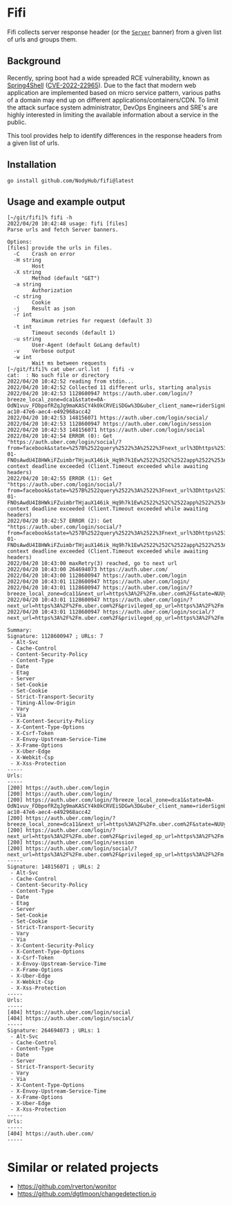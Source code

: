 # Fifi

Fifi collects server response header (or the [`Server`](https://developer.mozilla.org/en-US/docs/Web/HTTP/Headers/Server) banner) from a given list of urls and groups them.

## Background

Recently, spring boot had a wide spreaded RCE vulnerability, known as [Spring4Shell](https://portswigger.net/daily-swig/spring4shell-microsoft-cisa-warn-of-limited-in-the-wild-exploitation) ([CVE-2022-22965](https://cve.mitre.org/cgi-bin/cvename.cgi?name=CVE-2022-22965)). Due to the fact that modern web application are implemented based on micro service pattern, various paths of a domain may end up on different applications/containers/CDN. To limit the attack surface system administrator, DevOps Engineers and SRE's are highly interested in limiting the available information about a service in the public.

This tool provides help to identify differences in the response headers from a given list of urls.

## Installation

```
go install github.com/NodyHub/fifi@latest
```

## Usage and example output

```shell
[~/git/fifi]% fifi -h
2022/04/20 10:42:48 usage: fifi [files]
Parse urls and fetch Server banners.

Options:
[files] provide the urls in files.
  -C	Crash on error
  -H string
    	Host
  -X string
    	Method (default "GET")
  -a string
    	Authorization
  -c string
    	Cookie
  -j	Result as json
  -r int
    	Maximum retries for request (default 3)
  -t int
    	Timeout seconds (default 1)
  -u string
    	User-Agent (default GoLang default)
  -v	Verbose output
  -w int
    	Wait ms between requests
[~/git/fifi]% cat uber.url.lst  | fifi -v
cat:  : No such file or directory
2022/04/20 10:42:52 reading from stdin...
2022/04/20 10:42:52 Collected 11 different urls, starting analysis
2022/04/20 10:42:53 1128600947 https://auth.uber.com/login/?breeze_local_zone=dca1&state=0A-OdN1vuv_FDbpofRZqJg9maKASCY4k0kCRVEiSDGw%3D&uber_client_name=riderSignUp&uclick_id=840a8ddd-ac10-47e6-aec4-e492968acc42
2022/04/20 10:42:53 148156071 https://auth.uber.com/login/social/
2022/04/20 10:42:53 1128600947 https://auth.uber.com/login/session
2022/04/20 10:42:53 148156071 https://auth.uber.com/login/social
2022/04/20 10:42:54 ERROR (0): Get "https://auth.uber.com/login/social/?from=facebook&state=%257B%2522query%2522%3A%2522%3Fnext_url%3Dhttps%253A%252F%252Fm.uber.com%252F%26privileged_op_url%3Dhttps%253A%252F%252Fm.uber.com%252F%26uber_client_name%3Dm2%2522%252C%2522csrfToken%2522%253A%25221650443852-01-FNOsAwdU4I8HWkiFZuimbrTHjauX146ik_Hq9h7k1Ew%2522%252C%2522app%2522%253A%2522%2522%257D&response_type=token": context deadline exceeded (Client.Timeout exceeded while awaiting headers)
2022/04/20 10:42:55 ERROR (1): Get "https://auth.uber.com/login/social/?from=facebook&state=%257B%2522query%2522%3A%2522%3Fnext_url%3Dhttps%253A%252F%252Fm.uber.com%252F%26privileged_op_url%3Dhttps%253A%252F%252Fm.uber.com%252F%26uber_client_name%3Dm2%2522%252C%2522csrfToken%2522%253A%25221650443852-01-FNOsAwdU4I8HWkiFZuimbrTHjauX146ik_Hq9h7k1Ew%2522%252C%2522app%2522%253A%2522%2522%257D&response_type=token": context deadline exceeded (Client.Timeout exceeded while awaiting headers)
2022/04/20 10:42:57 ERROR (2): Get "https://auth.uber.com/login/social/?from=facebook&state=%257B%2522query%2522%3A%2522%3Fnext_url%3Dhttps%253A%252F%252Fm.uber.com%252F%26privileged_op_url%3Dhttps%253A%252F%252Fm.uber.com%252F%26uber_client_name%3Dm2%2522%252C%2522csrfToken%2522%253A%25221650443852-01-FNOsAwdU4I8HWkiFZuimbrTHjauX146ik_Hq9h7k1Ew%2522%252C%2522app%2522%253A%2522%2522%257D&response_type=token": context deadline exceeded (Client.Timeout exceeded while awaiting headers)
2022/04/20 10:43:00 maxRetry(3) reached, go to next url
2022/04/20 10:43:00 264694073 https://auth.uber.com/
2022/04/20 10:43:00 1128600947 https://auth.uber.com/login
2022/04/20 10:43:01 1128600947 https://auth.uber.com/login/
2022/04/20 10:43:01 1128600947 https://auth.uber.com/login/?breeze_local_zone=dca11&next_url=https%3A%2F%2Fm.uber.com%2F&state=NUUybaiHU9SIaKz56QjyvtJTz5CJC25zhhyocPV9guM%3D
2022/04/20 10:43:01 1128600947 https://auth.uber.com/login/?next_url=https%3A%2F%2Fm.uber.com%2F&privileged_op_url=https%3A%2F%2Fm.uber.com%2F
2022/04/20 10:43:01 1128600947 https://auth.uber.com/login/social/?next_url=https%3A%2F%2Fm.uber.com%2F&privileged_op_url=https%3A%2F%2Fm.uber.com%2F&uber_client_name=m2

Summary:
Signature: 1128600947 ; URLs: 7
 - Alt-Svc
 - Cache-Control
 - Content-Security-Policy
 - Content-Type
 - Date
 - Etag
 - Server
 - Set-Cookie
 - Set-Cookie
 - Strict-Transport-Security
 - Timing-Allow-Origin
 - Vary
 - Via
 - X-Content-Security-Policy
 - X-Content-Type-Options
 - X-Csrf-Token
 - X-Envoy-Upstream-Service-Time
 - X-Frame-Options
 - X-Uber-Edge
 - X-Webkit-Csp
 - X-Xss-Protection
-----
Urls:
-----
[200] https://auth.uber.com/login
[200] https://auth.uber.com/login/
[200] https://auth.uber.com/login/?breeze_local_zone=dca1&state=0A-OdN1vuv_FDbpofRZqJg9maKASCY4k0kCRVEiSDGw%3D&uber_client_name=riderSignUp&uclick_id=840a8ddd-ac10-47e6-aec4-e492968acc42
[200] https://auth.uber.com/login/?breeze_local_zone=dca11&next_url=https%3A%2F%2Fm.uber.com%2F&state=NUUybaiHU9SIaKz56QjyvtJTz5CJC25zhhyocPV9guM%3D
[200] https://auth.uber.com/login/?next_url=https%3A%2F%2Fm.uber.com%2F&privileged_op_url=https%3A%2F%2Fm.uber.com%2F
[200] https://auth.uber.com/login/session
[200] https://auth.uber.com/login/social/?next_url=https%3A%2F%2Fm.uber.com%2F&privileged_op_url=https%3A%2F%2Fm.uber.com%2F&uber_client_name=m2
-----
Signature: 148156071 ; URLs: 2
 - Alt-Svc
 - Cache-Control
 - Content-Security-Policy
 - Content-Type
 - Date
 - Etag
 - Server
 - Set-Cookie
 - Set-Cookie
 - Strict-Transport-Security
 - Vary
 - Via
 - X-Content-Security-Policy
 - X-Content-Type-Options
 - X-Csrf-Token
 - X-Envoy-Upstream-Service-Time
 - X-Frame-Options
 - X-Uber-Edge
 - X-Webkit-Csp
 - X-Xss-Protection
-----
Urls:
-----
[404] https://auth.uber.com/login/social
[404] https://auth.uber.com/login/social/
-----
Signature: 264694073 ; URLs: 1
 - Alt-Svc
 - Cache-Control
 - Content-Type
 - Date
 - Server
 - Strict-Transport-Security
 - Vary
 - Via
 - X-Content-Type-Options
 - X-Envoy-Upstream-Service-Time
 - X-Frame-Options
 - X-Uber-Edge
 - X-Xss-Protection
-----
Urls:
-----
[404] https://auth.uber.com/
-----
```

# Similar or related projects

* https://github.com/rverton/wonitor
* https://github.com/dgtlmoon/changedetection.io
